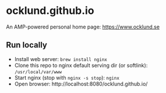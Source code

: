 # ocklund.github.io

An AMP-powered personal home page: https://www.ocklund.se

## Run locally

- Install web server: `brew install nginx`
- Clone this repo to nginx default serving dir (or softlink): `/usr/local/var/www`
- Start nginx (stop with `nginx -s stop`): `nginx`
- Open browser: http://localhost:8080/ocklund.github.io/
